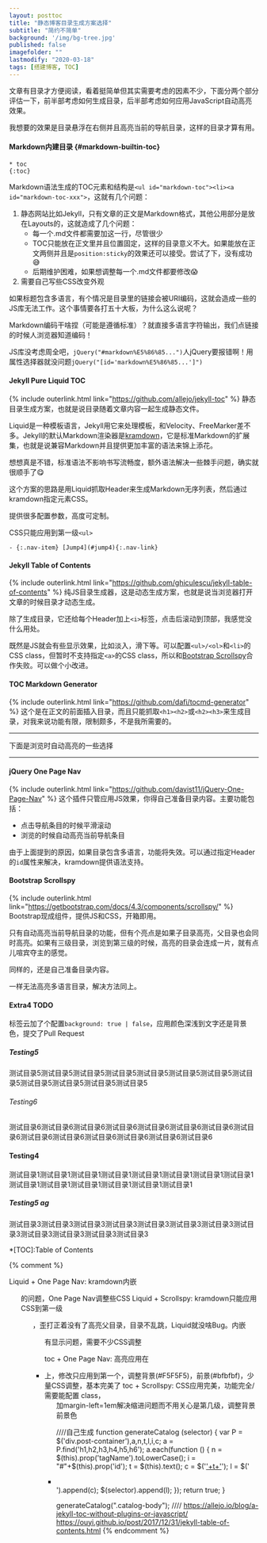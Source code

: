 ```yaml
---
layout: posttoc
title: "静态博客目录生成方案选择"
subtitle: "简约不简单"
background: '/img/bg-tree.jpg'
published: false
imagefolder: ""
lastmodify: "2020-03-18"
tags: [搭建博客, TOC]
---
```


文章有目录才方便阅读，看着挺简单但其实需要考虑的因素不少，下面分两个部分评估一下，前半部考虑如何生成目录，后半部考虑如何应用JavaScript自动高亮效果。

我想要的效果是目录悬浮在右侧并且高亮当前的导航目录，这样的目录才算有用。

#### Markdown内建目录 {#markdown-builtin-toc}

```
* toc
{:toc}
```
Markdown语法生成的TOC元素和结构是`<ul id="markdown-toc"><li><a id="markdown-toc-xxx">`，这就有几个问题：

1. 静态网站比如Jekyll，只有文章的正文是Markdown格式，其他公用部分是放在Layouts的，这就造成了几个问题：
   - 每一个.md文件都需要加这一行，尽管很少
   - TOC只能放在正文里并且位置固定，这样的目录意义不大。如果能放在正文两侧并且是`position:sticky`的效果还可以接受。尝试了下，没有成功:sweat_smile:
   - 后期维护困难，如果想调整每一个.md文件都要修改:scream:
2. 需要自己写些CSS改变外观

如果标题包含多语言，有个情况是目录里的链接会被URI编码，这就会造成一些的JS库无法工作。这个事情要各打五十大板，为什么这么说呢？

Markdown编码干啥捏（可能是遵循标准）？就直接多语言字符输出，我们点链接的时候人浏览器知道编码！

JS库没考虑周全吧，`jQuery("#markdown%E5%86%85...")`人jQuery要报错啊！用属性选择器就没问题`jQuery("[id='markdown%E5%86%85...']")`

#### Jekyll Pure Liquid TOC

{% include outerlink.html link="https://github.com/allejo/jekyll-toc" %} 静态目录生成方案，也就是说目录随着文章内容一起生成静态文件。

Liquid是一种模板语言，Jekyll用它来处理模板，和Velocity、FreeMarker差不多。Jekyll的默认Markdown渲染器是[kramdown](https://kramdown.gettalong.org/index.html)，它是标准Markdown的扩展集，也就是说兼容Markdown并且提供更加丰富的语法来锦上添花。

想想真是不错，标准语法不影响书写流畅度，额外语法解决一些棘手问题，确实就很顺手了:yum:

这个方案的思路是用Liquid抓取Header来生成Markdown无序列表，然后通过kramdown指定元素CSS。

提供很多配置参数，高度可定制。

CSS只能应用到第一级`<ul>`

`- {:.nav-item} [Jump4](#jump4){:.nav-link}`

#### Jekyll Table of Contents

{% include outerlink.html link="https://github.com/ghiculescu/jekyll-table-of-contents" %} 纯JS目录生成器，这是动态生成方案，也就是说当浏览器打开文章的时候目录才动态生成。

除了生成目录，它还给每个Header加上`<i>`标签，点击后滚动到顶部，我感觉没什么用处。

既然是JS就会有些显示效果，比如淡入，滑下等。可以配置`<ul>/<ol>`和`<li>`的CSS class，但暂时不支持指定`<a>`的CSS class，所以和[Bootstrap Scrollspy](#bootstrap-scrollspy)合作失败。可以做个小改进。

#### TOC Markdown Generator

{% include outerlink.html link="https://github.com/dafi/tocmd-generator" %} 这个是在正文的前面插入目录，而且只能抓取`<h1><h2>`或`<h2><h3>`来生成目录，对我来说功能有限，限制颇多，不是我所需要的。

***
下面是浏览时自动高亮的一些选择

***

#### jQuery One Page Nav

{% include outerlink.html link="https://github.com/davist11/jQuery-One-Page-Nav" %} 这个插件只管应用JS效果，你得自己准备目录内容。主要功能包括：

- 点击导航条目的时候平滑滚动
- 浏览的时候自动高亮当前导航条目

由于上面提到的原因，如果目录包含多语言，功能将失效。可以通过指定Header的`id`属性来解决，kramdown提供语法支持。

#### Bootstrap Scrollspy

{% include outerlink.html link="https://getbootstrap.com/docs/4.3/components/scrollspy/" %} Bootstrap现成组件，提供JS和CSS，开箱即用。

只有自动高亮当前导航目录的功能，但有个亮点是如果子目录高亮，父目录也会同时高亮。如果有三级目录，浏览到第三级的时候，高亮的目录会连成一片，就有点儿喧宾夺主的感觉。

同样的，还是自己准备目录内容。

一样无法高亮多语言目录，解决方法同上。

#### Extra4 TODO

标签云加了个配置`background: true | false`，应用颜色深浅到文字还是背景色，提交了Pull Request

##### Testing5
测试目录5测试目录5测试目录5测试目录5测试目录5测试目录5测试目录5测试目录5测试目录5测试目录5测试目录5测试目录5



###### Testing6

测试目录6测试目录6测试目录6测试目录6测试目录6测试目录6测试目录6测试目录6测试目录6测试目录6测试目录6测试目录6测试目录6测试目录6

#### Testing4
测试目录1测试目录1测试目录1测试目录1测试目录1测试目录1测试目录1测试目录1测试目录1测试目录1测试目录1测试目录1测试目录1测试目录1
##### Testing5 ag
测试目录3测试目录3测试目录3测试目录3测试目录3测试目录3测试目录3测试目录3测试目录3测试目录3测试目录3测试目录3

*[TOC]:Table of Contents

{% comment %}

Liquid + One Page Nav: kramdown内嵌<ul>的问题，One Page Nav调整些CSS
Liquid + Scrollspy: kramdown只能应用CSS到第一级<ul>，歪打正着没有了高亮父目录，目录不乱跳，Liquid就没啥Bug。内嵌<ul>有显示问题，需要不少CSS调整

toc + One Page Nav: 高亮应用在<li>上，修改只应用到第一个<a>，调整背景(#F5F5F5)，前景(#bfbfbf)，少量CSS调整，基本完美了
toc + Scrollspy: CSS应用完美，功能完全/需要能配置<a> class，<ul>加margin-left=1em解决缩进问题而不用关心是第几级，调整背景前景色

////自己生成
function generateCatalog (selector) {
var P = $('div.post-container'),a,n,t,l,i,c;
a = P.find('h1,h2,h3,h4,h5,h6');
a.each(function () {
n = $(this).prop('tagName').toLowerCase();
i = "#"+$(this).prop('id');
t = $(this).text();
c = $('<a href="'+i+'" rel="nofollow">'+t+'</a>');
l = $('<li class="'+n+'_nav"></li>').append(c);
$(selector).append(l);
});
return true; 
}

generateCatalog(".catalog-body");
////
https://allejo.io/blog/a-jekyll-toc-without-plugins-or-javascript/
https://ouyi.github.io/post/2017/12/31/jekyll-table-of-contents.html
{% endcomment %}